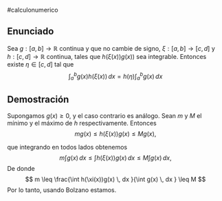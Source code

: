#calculonumerico 

## Enunciado

Sea $g:[a,b]\to \mathbb{R}$ continua y que no cambie de signo, $\xi:[a,b]\to [c,d]$ y $h:[c,d]\to \mathbb{R}$ continua, tales que $h(\xi(x))g(x))$ sea integrable. Entonces existe $\eta \in [c,d]$ tal que
$$
\int _{a}^b g(x)h(\xi(x))\, dx = h(\eta)\int _{a}^b g(x)\, dx 
$$
## Demostración

Supongamos $g(x)\geq 0$, y el caso contrario es análogo. Sean $m$ y $M$ el mínimo y el máximo de $h$ respectivamente. Entonces 
$$
mg(x)\leq h(\xi(x))g(x) \leq Mg(x),
$$

que integrando en todos lados obtenemos
$$
m\int g(x) \, dx \leq \int h(\xi(x))g(x) \, dx  \leq M\int g(x) \, dx ,
$$
De donde
$$
m \leq
\frac{\int h(\xi(x))g(x)  \, dx }{\int g(x) \, dx } \leq M
$$
Por lo tanto, usando Bolzano estamos.